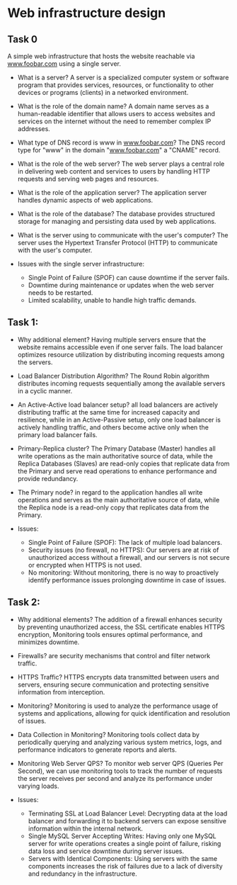 # Web infrastructure design

## Task 0

A simple web infrastructure that hosts the website reachable via www.foobar.com using a single server.

- What is a server?
A server is a specialized computer system or software program that provides services, resources, or functionality to other devices or programs (clients) in a networked environment.

- What is the role of the domain name?
A domain name serves as a human-readable identifier that allows users to access websites and services on the internet without the need to remember complex IP addresses.

-  What type of DNS record is www in www.foobar.com?
The DNS record type for "www" in the domain "www.foobar.com" a "CNAME" record.

- What is the role of the web server?
The web server plays a central role in delivering web content and services to users by handling HTTP requests and serving web pages and resources.

- What is the role of the application server?
The application server handles dynamic aspects of web applications.

- What is the role of the database?
The database provides structured storage for managing and persisting data used by web applications.

- What is the server using to communicate with the user's computer?
The server uses the Hypertext Transfer Protocol (HTTP) to communicate with the user's computer.

- Issues with the single server infrastructure:
    - Single Point of Failure (SPOF) can cause downtime if the server fails.
    - Downtime during maintenance or updates when the web server needs to be restarted.
    -  Limited scalability, unable to handle high traffic demands.

## Task 1:

- Why additional element? Having multiple servers ensure that the website remains accessible even if one server fails. The load balancer optimizes resource utilization by distributing incoming requests among the servers.

- Load Balancer Distribution Algorithm? The Round Robin algorithm distributes incoming requests sequentially among the available servers in a cyclic manner.

- An Active-Active load balancer setup? all load balancers are actively distributing traffic at the same time for increased capacity and resilience, while in an Active-Passive setup, only one load balancer is actively handling traffic, and others become active only when the primary load balancer fails.

- Primary-Replica cluster? The Primary Database (Master) handles all write operations as the main authoritative source of data, while the Replica Databases (Slaves) are read-only copies that replicate data from the Primary and serve read operations to enhance performance and provide redundancy.

- The Primary node? in regard to the application handles all write operations and serves as the main authoritative source of data, while the Replica node is a read-only copy that replicates data from the Primary.

- Issues:
    - Single Point of Failure (SPOF): The lack of multiple load balancers.
    - Security issues (no firewall, no HTTPS): Our servers are at risk of unauthorized access without a firewall, and our servers is not secure or encrypted when HTTPS is not used.
    - No monitoring: Without monitoring, there is no way to proactively identify performance issues prolonging downtime in case of issues.

## Task 2:

- Why additional elements? The addition of a firewall enhances security by preventing unauthorized access, the SSL certificate enables HTTPS encryption, Monitoring tools ensures optimal performance, and minimizes downtime.

- Firewalls?  are security mechanisms that control and filter network traffic.

- HTTPS Traffic? HTTPS encrypts data transmitted between users and servers, ensuring secure communication and protecting sensitive information from interception.

- Monitoring? Monitoring is used to analyze the performance usage of systems and applications, allowing for quick identification and resolution of issues.

- Data Collection in Monitoring? Monitoring tools collect data by periodically querying and analyzing various system metrics, logs, and performance indicators to generate reports and alerts.

- Monitoring Web Server QPS? To monitor web server QPS (Queries Per Second), we can use monitoring tools to track the number of requests the server receives per second and analyze its performance under varying loads.

- Issues:
    - Terminating SSL at Load Balancer Level: Decrypting data at the load balancer and forwarding it to backend servers can expose sensitive information within the internal network.
    - Single MySQL Server Accepting Writes: Having only one MySQL server for write operations creates a single point of failure, risking data loss and service downtime during server issues.
    - Servers with Identical Components: Using servers with the same components increases the risk of failures due to a lack of diversity and redundancy in the infrastructure.



